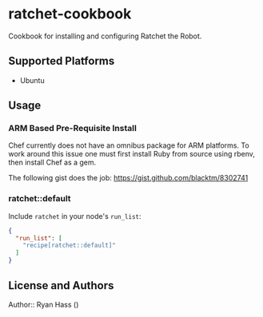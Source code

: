 # ratchet-cookbook

Cookbook for installing and configuring Ratchet the Robot.

## Supported Platforms

- Ubuntu

## Usage

### ARM Based Pre-Requisite Install
Chef currently does not have an omnibus package for ARM platforms. To work
around this issue one must first install Ruby from source using rbenv, then
install Chef as a gem.

The following gist does the job:
https://gist.github.com/blacktm/8302741

### ratchet::default

Include `ratchet` in your node's `run_list`:

```json
{
  "run_list": [
    "recipe[ratchet::default]"
  ]
}
```

## License and Authors

Author:: Ryan Hass (<ryan a t invalidchecksum d ot n et>)
